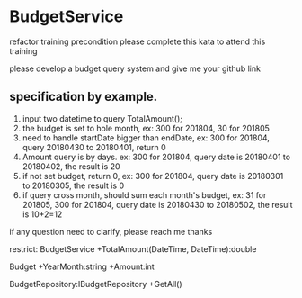 # BudgetService
refactor training precondition
please complete this kata to attend this training

please develop a budget query system and give me your github link

specification by example.
---
1. input two datetime to query TotalAmount();
2. the budget is set to hole month, 
   ex: 300 for 201804, 30 for 201805
3. need to handle startDate bigger than endDate,
   ex: 300 for 201804, query 20180430 to 20180401, return 0
4. Amount query is by days. 
   ex: 300 for 201804, query date is 20180401 to 20180402, the result is 20
5. if not set budget, return 0, 
   ex: 300 for 201804, query date is 20180301 to 20180305, the result is 0
6. if query cross month, should sum each month's budget, 
   ex: 31 for 201805, 300 for 201804, query date is 20180430 to 20180502, the result is 10+2=12

if any question need to clarify, please reach me thanks

restrict:
BudgetService
+TotalAmount(DateTime, DateTime):double

Budget
+YearMonth:string
+Amount:int

BudgetRepository:IBudgetRepository
+GetAll()
